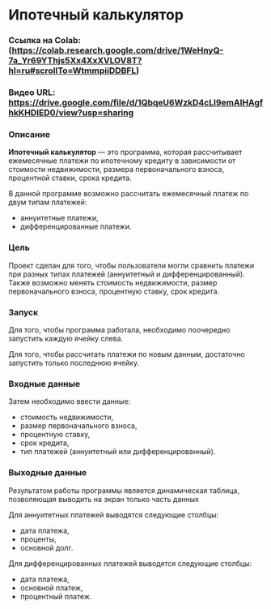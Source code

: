 # Ипотечный калькулятор

### Ссылка на Colab: (https://colab.research.google.com/drive/1WeHnyQ-7a_Yr69YThjs5Xx4XxXVLOV8T?hl=ru#scrollTo=WtmmpiiDDBFL)

### Видео URL: https://drive.google.com/file/d/1QbqeU6WzkD4cLl9emAIHAgfhkKHDIED0/view?usp=sharing

### Описание
**Ипотечный калькулятор** — это программа, которая рассчитывает ежемесячные платежи по ипотечному кредиту в зависимости от стоимости недвижимости, размера первоначального взноса, процентной ставки, срока кредита.

В данной программе возможно рассчитать ежемесячный платеж по двум типам платежей:
- аннуитетные платежи,
- дифференцированные платежи.

### Цель
Проект сделан для того, чтобы пользователи могли сравнить платежи при разных типах платежей (аннуитетный и дифференцированный). Также возможно менять стоимость недвижимости, размер первоначального взноса, процентную ставку, срок кредита.

### Запуск
Для того, чтобы программа работала, необходимо поочередно запустить каждую ячейку слева.

Для того, чтобы рассчитать платежи по новым данным, достаточно запустить только последнюю ячейку.

### Входные данные
Затем необходимо ввести данные:
* стоимость недвижимости,
* размер первоначального взноса,
* процентную ставку,
* срок кредита,
* тип платежей (аннуитетный или дифференцированный).

### Выходные данные
Результатом работы программы является динамическая таблица, позволяющая выводить на экран только часть данных

Для аннуитетных платежей выводятся следующие столбцы:
* дата платежа,
* проценты,
* основной долг.

Для дифференцированных платежей выводятся следующие столбцы:
* дата платежа,
* основной платеж,
* процентный платеж.
